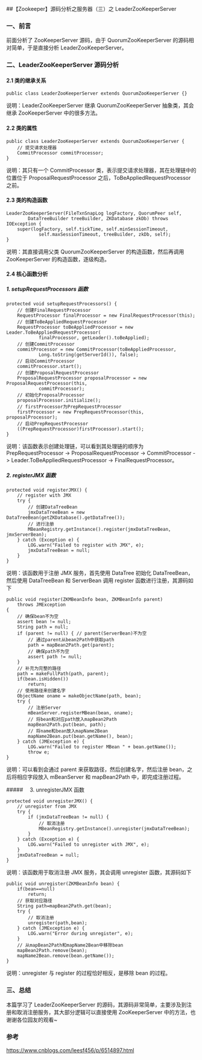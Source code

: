 ##【Zookeeper】源码分析之服务器（三）之 LeaderZooKeeperServer

### 一、前言

前面分析了 ZooKeeperServer 源码，由于 QuorumZooKeeperServer 的源码相对简单，于是直接分析 LeaderZooKeeperServer。

### 二、LeaderZooKeeperServer 源码分析

#### 2.1 类的继承关系

```
public class LeaderZooKeeperServer extends QuorumZooKeeperServer {}
```

说明：LeaderZooKeeperServer 继承 QuorumZooKeeperServer 抽象类，其会继承 ZooKeeperServer 中的很多方法。

#### 2.2 类的属性

```
public class LeaderZooKeeperServer extends QuorumZooKeeperServer {
    // 提交请求处理器
    CommitProcessor commitProcessor;
}
```

说明：其只有一个 CommitProcessor 类，表示提交请求处理器，其在处理链中的位置位于 ProposalRequestProcessor 之后，ToBeAppliedRequestProcessor 之前。

#### 2.3 类的构造函数

```
LeaderZooKeeperServer(FileTxnSnapLog logFactory, QuorumPeer self,
        DataTreeBuilder treeBuilder, ZKDatabase zkDb) throws IOException {
    super(logFactory, self.tickTime, self.minSessionTimeout,
            self.maxSessionTimeout, treeBuilder, zkDb, self);
}
```

说明：其直接调用父类 QuorumZooKeeperServer 的构造函数，然后再调用 ZooKeeperServer 的构造函数，逐级构造。

#### 2.4 核心函数分析

##### 1. setupRequestProcessors 函数

```
protected void setupRequestProcessors() {
    // 创建FinalRequestProcessor
    RequestProcessor finalProcessor = new FinalRequestProcessor(this);
    // 创建ToBeAppliedRequestProcessor
    RequestProcessor toBeAppliedProcessor = new Leader.ToBeAppliedRequestProcessor(
            finalProcessor, getLeader().toBeApplied);
    // 创建CommitProcessor
    commitProcessor = new CommitProcessor(toBeAppliedProcessor,
            Long.toString(getServerId()), false);
    // 启动CommitProcessor
    commitProcessor.start();
    // 创建ProposalRequestProcessor
    ProposalRequestProcessor proposalProcessor = new ProposalRequestProcessor(this,
            commitProcessor);
    // 初始化ProposalProcessor
    proposalProcessor.initialize();
    // firstProcessor为PrepRequestProcessor
    firstProcessor = new PrepRequestProcessor(this, proposalProcessor);
    // 启动PrepRequestProcessor
    ((PrepRequestProcessor)firstProcessor).start();
}
```

说明：该函数表示创建处理链，可以看到其处理链的顺序为 PrepRequestProcessor -> ProposalRequestProcessor -> CommitProcessor -> Leader.ToBeAppliedRequestProcessor -> FinalRequestProcessor。

##### 2. registerJMX 函数

```
protected void registerJMX() {
    // register with JMX
    try {
        // 创建DataTreeBean
        jmxDataTreeBean = new DataTreeBean(getZKDatabase().getDataTree());
        // 进行注册
        MBeanRegistry.getInstance().register(jmxDataTreeBean, jmxServerBean);
    } catch (Exception e) {
        LOG.warn("Failed to register with JMX", e);
        jmxDataTreeBean = null;
    }
}
```

说明：该函数用于注册 JMX 服务，首先使用 DataTree 初始化 DataTreeBean，然后使用 DataTreeBean 和 ServerBean 调用 register 函数进行注册，其源码如下

```
public void register(ZKMBeanInfo bean, ZKMBeanInfo parent)
    throws JMException
{
    // 确保bean不为空
    assert bean != null;
    String path = null;
    if (parent != null) { // parent(ServerBean)不为空
        // 通过parent从bean2Path中获取path
        path = mapBean2Path.get(parent);
        // 确保path不为空
        assert path != null;
    }
    // 补充为完整的路径
    path = makeFullPath(path, parent);
    if(bean.isHidden())
        return;
    // 使用路径来创建名字
    ObjectName oname = makeObjectName(path, bean);
    try {
        // 注册Server
        mBeanServer.registerMBean(bean, oname);
        // 将bean和对应path放入mapBean2Path
        mapBean2Path.put(bean, path);
        // 将name和bean放入mapName2Bean
        mapName2Bean.put(bean.getName(), bean);
    } catch (JMException e) {
        LOG.warn("Failed to register MBean " + bean.getName());
        throw e;
}
```

说明：可以看到会通过 parent 来获取路径，然后创建名字，然后注册 bean，之后将相应字段放入 mBeanServer 和 mapBean2Path 中，即完成注册过程。

#####　 3. unregisterJMX 函数

```
protected void unregisterJMX() {
    // unregister from JMX
    try {
        if (jmxDataTreeBean != null) {
            // 取消注册
            MBeanRegistry.getInstance().unregister(jmxDataTreeBean);
        }
    } catch (Exception e) {
        LOG.warn("Failed to unregister with JMX", e);
    }
    jmxDataTreeBean = null;
}
```

说明：该函数用于取消注册 JMX 服务，其会调用 unregister 函数，其源码如下

```
public void unregister(ZKMBeanInfo bean) {
    if(bean==null)
        return;
    // 获取对应路径
    String path=mapBean2Path.get(bean);
    try {
        // 取消注册
        unregister(path,bean);
    } catch (JMException e) {
        LOG.warn("Error during unregister", e);
    }
    // 从mapBean2Path和mapName2Bean中移除bean
    mapBean2Path.remove(bean);
    mapName2Bean.remove(bean.getName());
}
```

说明：unregister 与 register 的过程恰好相反，是移除 bean 的过程。

### 三、总结

本篇学习了 LeaderZooKeeperServer 的源码，其源码非常简单，主要涉及到注册和取消注册服务，其大部分逻辑可以直接使用 ZooKeeperServer 中的方法，也谢谢各位园友的观看~

### 参考

https://www.cnblogs.com/leesf456/p/6514897.html
